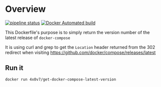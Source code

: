 # Overview

[![pipeline status](https://gitlab.com/andy.wilson/get-docker-compose-latest-version/badges/master/pipeline.svg)](https://gitlab.com/andy.wilson/get-docker-compose-latest-version/commits/master) [![Docker Automated build](https://img.shields.io/docker/automated/jrottenberg/ffmpeg.svg)](https://hub.docker.com/r/4x0v7/get-docker-compose-latest-versio)

This Dockerfile's purpose is to simply return the version number of the latest release of `docker-compose`

It is using curl and grep to get the `Location` header returned from the 302 redirect when visiting <https://github.com/docker/compose/releases/latest>

## Run it

```shell
docker run 4x0v7/get-docker-compose-latest-version
```
